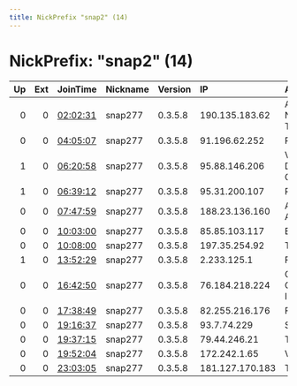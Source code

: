 ```yaml
---
title: NickPrefix "snap2" (14)
---
```


# NickPrefix: "snap2" (14)

|   Up |   Ext | JoinTime                                                                                            | Nickname   | Version   | IP              | AS                                       | CC   |   ORp |   Dirp | OS    | Contact   |   eFamMembers |
|-----:|------:|:----------------------------------------------------------------------------------------------------|:-----------|:----------|:----------------|:-----------------------------------------|:-----|------:|-------:|:------|:----------|--------------:|
|    0 |     0 | [02:02:31](https://metrics.torproject.org/rs.html#details/F104743987DD1D457D5609CC6FC25156787954EF) | snap277    | 0.3.5.8   | 190.135.183.62  | Administracion Nacional de Telecomunicac | uy   | 35309 |      0 | Linux | None      |             1 |
|    0 |     0 | [04:05:07](https://metrics.torproject.org/rs.html#details/B0F96888F8047B20A1DA170E2BA14F454E47AA8D) | snap277    | 0.3.5.8   | 91.196.62.252   | PE Bondar TN                             | ua   | 35403 |      0 | Linux | None      |             1 |
|    1 |     0 | [06:20:58](https://metrics.torproject.org/rs.html#details/7498F7A6B3149F982CF7A43DB525365A9FB844FC) | snap277    | 0.3.5.8   | 95.88.146.206   | Vodafone Kabel Deutschland GmbH          | de   | 40785 |      0 | Linux | None      |             1 |
|    1 |     0 | [06:39:12](https://metrics.torproject.org/rs.html#details/F2A1D7F995789275590E60046B2FB00DF33267B5) | snap277    | 0.3.5.8   | 95.31.200.107   | PVimpelCom                               | ru   | 45239 |      0 | Linux | None      |             1 |
|    0 |     0 | [07:47:59](https://metrics.torproject.org/rs.html#details/190B5CC93AD6C4B393142B064F9C2F60BB6947D4) | snap277    | 0.3.5.8   | 188.23.136.160  | A1 Telekom Austria AG                    | at   | 46787 |      0 | Linux | None      |             1 |
|    0 |     0 | [10:03:00](https://metrics.torproject.org/rs.html#details/B32927ACEC7AEC17564111239ADC6E59DBC3BA6E) | snap277    | 0.3.5.8   | 85.85.103.117   | Euskaltel S.A.                           | es   | 40415 |      0 | Linux | None      |             1 |
|    0 |     0 | [10:08:00](https://metrics.torproject.org/rs.html#details/BFC0BE00C3078FA017BAF1CD6071E1A5FD56C14B) | snap277    | 0.3.5.8   | 197.35.254.92   | TE-AS                                    | eg   | 33121 |      0 | Linux | None      |             1 |
|    1 |     0 | [13:52:29](https://metrics.torproject.org/rs.html#details/DD031D59CBE298548CC2975A6C068F55435EB92F) | snap277    | 0.3.5.8   | 2.233.125.1     | Fastweb                                  | it   | 46291 |      0 | Linux | None      |             1 |
|    0 |     0 | [16:42:50](https://metrics.torproject.org/rs.html#details/6CDAB6E508A02F4701FB94282BCCF9AB34E41A76) | snap277    | 0.3.5.8   | 76.184.218.224  | Charter Communications Inc               | us   | 45059 |      0 | Linux | None      |             1 |
|    0 |     0 | [17:38:49](https://metrics.torproject.org/rs.html#details/582DFDF0B443A05839AB78DD9F754EF12CB15BDE) | snap277    | 0.3.5.8   | 82.255.216.176  | Free SAS                                 | fr   | 46053 |      0 | Linux | None      |             1 |
|    0 |     0 | [19:16:37](https://metrics.torproject.org/rs.html#details/8D5608A958E443D79F420BF97AFF5340867AADE9) | snap277    | 0.3.5.8   | 93.7.74.229     | SFR SA                                   | fr   | 33145 |      0 | Linux | None      |             1 |
|    0 |     0 | [19:37:15](https://metrics.torproject.org/rs.html#details/DAE36D4BDB128F5DDEDD1B5ACB40F97461D65C47) | snap277    | 0.3.5.8   | 79.44.246.21    | Telecom Italia                           | it   | 39773 |      0 | Linux | None      |             1 |
|    0 |     0 | [19:52:04](https://metrics.torproject.org/rs.html#details/1CE2E0D99539639DE2FB7D4243A3B38F753735CD) | snap277    | 0.3.5.8   | 172.242.1.65    | ViaSat,Inc.                              | us   | 36675 |      0 | Linux | None      |             1 |
|    0 |     0 | [23:03:05](https://metrics.torproject.org/rs.html#details/91ECE4FEE7E787B618A19310B78026D415B5EC2D) | snap277    | 0.3.5.8   | 181.127.170.183 | Telecel S.A.                             | py   | 41945 |      0 | Linux | None      |             1 |
